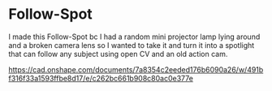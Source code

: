 # Follow-Spot

I made this Follow-Spot bc I had a random mini projector lamp lying around and a broken camera lens so I wanted to take it and turn it into a spotlight that can follow any subject using open CV and an old action cam.

https://cad.onshape.com/documents/7a8354c2eeded176b6090a26/w/491bf316f33a1593ffbe8d17/e/c262bc661b908c80ac0e377e

